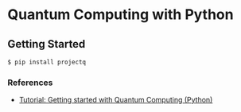 # Quantum Computing with Python

## Getting Started

```sh
$ pip install projectq
```

### References

- [Tutorial: Getting started with Quantum Computing (Python)](http://dataespresso.com/en/2018/07/22/Tutorial-Generating-random-numbers-with-a-quantum-computer-Python/)
